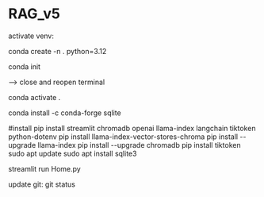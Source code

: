 # RAG_v5

activate venv:

conda create -n . python=3.12

conda init

--> close and reopen terminal

conda activate .

conda install -c conda-forge sqlite

#install
pip install streamlit chromadb openai llama-index langchain tiktoken python-dotenv
pip install llama-index-vector-stores-chroma
pip install --upgrade llama-index
pip install --upgrade chromadb
pip install tiktoken
sudo apt update
sudo apt install sqlite3

streamlit run Home.py

update git:
git status 
